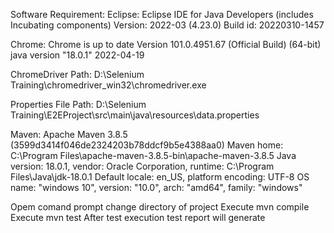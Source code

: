 Software Requirement:
Eclipse:
Eclipse IDE for Java Developers (includes Incubating components)
Version: 2022-03 (4.23.0)
Build id: 20220310-1457

Chrome:
Chrome is up to date
Version 101.0.4951.67 (Official Build) (64-bit)
java version "18.0.1" 2022-04-19

ChromeDriver Path:
D:\\Selenium Training\\chromedriver_win32\\chromedriver.exe

Properties File Path:
D:\\Selenium Training\\E2EProject\\src\\main\\java\\resources\\data.properties


Maven:
Apache Maven 3.8.5 (3599d3414f046de2324203b78ddcf9b5e4388aa0)
Maven home: C:\Program Files\apache-maven-3.8.5-bin\apache-maven-3.8.5
Java version: 18.0.1, vendor: Oracle Corporation, runtime: C:\Program Files\Java\jdk-18.0.1
Default locale: en_US, platform encoding: UTF-8
OS name: "windows 10", version: "10.0", arch: "amd64", family: "windows"

Opem comand prompt
change directory of project 
Execute mvn compile
Execute mvn test
After test execution test report will generate



